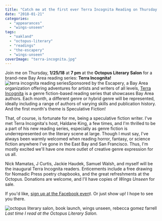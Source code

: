```yaml
---
title: "Catch me at the first ever Terra Incognita Reading on Thursday!"
date: "2018-01-21"
categories:
  - "appearances"
  - "wings-unseen"
tags:
  - "oakland"
  - "octopus-literary"
  - "readings"
  - "the-escapery"
  - "wings-unseen"
coverImage: "terra-incognita.jpg"
---
```


Join me on Thursday, **1/25/18** at **7 pm** at the **Octopus Literary Salon** for a brand-new Bay Area reading series: **Terra Incognita!** ![terra incognita reading series](https://d2ypg8o05lff0b.cloudfront.net/wp-content/uploads/sites/3/2018/01/terra-incognita-500x432.jpg)Sponsored by the Escapery, a Bay Area organization offering adventures for artists and writers of all levels, [Terra Incognita](https://www.theescapery.org/terra-incognita/) is a genre fiction-based reading series that showcases Bay Area authors. Each month, a different genre or hybrid genre will be represented, ideally including a range of authors of varying skills and publication history. And the first month's theme is Speculative Fiction!

That, of course, is fortunate for me, being a speculative fiction writer. I've met Terra Incognita's host, Haldane King, a few times, and I'm thrilled to be a part of his new reading series, especially as genre fiction is underrepresented on the literary scene at large. Though I must say, I've always been warmly welcomed when reading horror, fantasy, or science fiction anywhere I've gone in the East Bay and San Francisco. Thus, I'm mostly excited we'll have one more outlet of creative genre expression for us all.

Nick Mamatas, J Curtis, Jackie Haudek, Samuel Walsh, and myself will be the inaugural Terra Incognita readers. Enticements include a free drawing for Nomadic Press poetry chapbooks, and the great refreshments at the Octopus. Donations are welcome, and I'll have copies of _Wings Unseen_ for sale.

If you'd like, [sign up at the Facebook even](https://www.facebook.com/events/668221330234735/)t. Or just show up! I hope to see you there.

![octopus literary salon, book launch, wings unseen, rebecca gomez farrell](https://d2ypg8o05lff0b.cloudfront.net/wp-content/uploads/sites/3/2018/01/Octopus-Launch-25-500x375.jpg) *Last time I read at the Octopus Literary Salon.*
